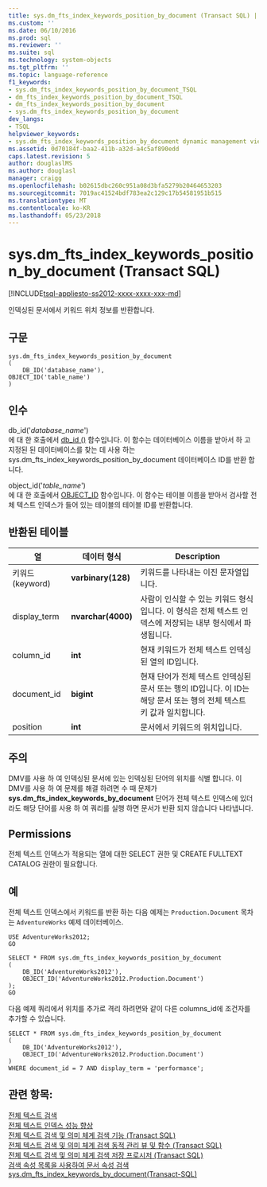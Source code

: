 ```yaml
---
title: sys.dm_fts_index_keywords_position_by_document (Transact SQL) | Microsoft Docs
ms.custom: ''
ms.date: 06/10/2016
ms.prod: sql
ms.reviewer: ''
ms.suite: sql
ms.technology: system-objects
ms.tgt_pltfrm: ''
ms.topic: language-reference
f1_keywords:
- sys.dm_fts_index_keywords_position_by_document_TSQL
- dm_fts_index_keywords_position_by_document_TSQL
- dm_fts_index_keywords_position_by_document
- sys.dm_fts_index_keywords_position_by_document
dev_langs:
- TSQL
helpviewer_keywords:
- sys.dm_fts_index_keywords_position_by_document dynamic management view
ms.assetid: 0d70184f-baa2-411b-a32d-a4c5af890edd
caps.latest.revision: 5
author: douglaslMS
ms.author: douglasl
manager: craigg
ms.openlocfilehash: b02615dbc260c951a08d3bfa5279b20464653203
ms.sourcegitcommit: 7019ac41524bdf783ea2c129c17b54581951b515
ms.translationtype: MT
ms.contentlocale: ko-KR
ms.lasthandoff: 05/23/2018
---
```

# <a name="sysdmftsindexkeywordspositionbydocument-transact-sql"></a>sys.dm_fts_index_keywords_position_by_document (Transact SQL)
[!INCLUDE[tsql-appliesto-ss2012-xxxx-xxxx-xxx-md](../../includes/tsql-appliesto-ss2012-xxxx-xxxx-xxx-md.md)]

  인덱싱된 문서에서 키워드 위치 정보를 반환합니다.  
  
## <a name="syntax"></a>구문  
  
```  
sys.dm_fts_index_keywords_position_by_document  
(   
    DB_ID('database_name'),   
OBJECT_ID('table_name')   
)  
```  
  
## <a name="arguments"></a>인수  
 db_id('*database_name*')  
 에 대 한 호출에서 [db_id ()](../../t-sql/functions/db-id-transact-sql.md) 함수입니다. 이 함수는 데이터베이스 이름을 받아서 하 고 지정된 된 데이터베이스를 찾는 데 사용 하는 sys.dm_fts_index_keywords_position_by_document 데이터베이스 ID를 반환 합니다.  
  
 object_id('*table_name*')  
 에 대 한 호출에서 [OBJECT_ID](../../t-sql/functions/object-id-transact-sql.md) 함수입니다. 이 함수는 테이블 이름을 받아서 검사할 전체 텍스트 인덱스가 들어 있는 테이블의 테이블 ID를 반환합니다.  
  
## <a name="table-returned"></a>반환된 테이블  
  
|열|데이터 형식|Description|  
|------------|---------------|-----------------|  
|키워드(keyword)|**varbinary(128)**|키워드를 나타내는 이진 문자열입니다.|  
|display_term|**nvarchar(4000)**|사람이 인식할 수 있는 키워드 형식입니다. 이 형식은 전체 텍스트 인덱스에 저장되는 내부 형식에서 파생됩니다.|  
|column_id|**int**|현재 키워드가 전체 텍스트 인덱싱된 열의 ID입니다.|  
|document_id|**bigint**|현재 단어가 전체 텍스트 인덱싱된 문서 또는 행의 ID입니다. 이 ID는 해당 문서 또는 행의 전체 텍스트 키 값과 일치합니다.|  
|position|**int**|문서에서 키워드의 위치입니다.|  
  
## <a name="remarks"></a>주의  
 DMV를 사용 하 여 인덱싱된 문서에 있는 인덱싱된 단어의 위치를 식별 합니다. 이 DMV를 사용 하 여 문제를 해결 하려면 수 때 문제가 **sys.dm_fts_index_keywords_by_document** 단어가 전체 텍스트 인덱스에 있더라도 해당 단어를 사용 하 여 쿼리를 실행 하면 문서가 반환 되지 않습니다 나타냅니다.  
  
## <a name="permissions"></a>Permissions  
 전체 텍스트 인덱스가 적용되는 열에 대한 SELECT 권한 및 CREATE FULLTEXT CATALOG 권한이 필요합니다.  
  
## <a name="examples"></a>예  
 전체 텍스트 인덱스에서 키워드를 반환 하는 다음 예제는 `Production.Document` 목차는 `AdventureWorks` 예제 데이터베이스.  
  
```  
USE AdventureWorks2012;  
GO   
  
SELECT * FROM sys.dm_fts_index_keywords_position_by_document  
(   
    DB_ID('AdventureWorks2012'),  
    OBJECT_ID('AdventureWorks2012.Production.Document')   
);   
GO  
```  
  
 다음 예제 쿼리에서 위치를 추가로 격리 하려면와 같이 다른 columns_id에 조건자를 추가할 수 있습니다.  
  
```  
SELECT * FROM sys.dm_fts_index_keywords_position_by_document  
(   
    DB_ID('AdventureWorks2012'),  
    OBJECT_ID('AdventureWorks2012.Production.Document')   
)  
WHERE document_id = 7 AND display_term = 'performance';  
```  
  
## <a name="see-also"></a>관련 항목:  
 [전체 텍스트 검색](../../relational-databases/search/full-text-search.md)   
 [전체 텍스트 인덱스 성능 향상](../../relational-databases/search/improve-the-performance-of-full-text-indexes.md)   
 [전체 텍스트 검색 및 의미 체계 검색 기능 &#40;Transact SQL&#41;](../../relational-databases/system-functions/full-text-search-and-semantic-search-functions-transact-sql.md)   
 [전체 텍스트 검색 및 의미 체계 검색 동적 관리 뷰 및 함수 &#40;Transact SQL&#41;](../../relational-databases/system-dynamic-management-views/full-text-and-semantic-search-dynamic-management-views-functions.md)   
 [전체 텍스트 검색 및 의미 체계 검색 저장 프로시저 &#40;Transact SQL&#41;](../../relational-databases/system-stored-procedures/full-text-search-and-semantic-search-stored-procedures-transact-sql.md)   
 [검색 속성 목록을 사용하여 문서 속성 검색](../../relational-databases/search/search-document-properties-with-search-property-lists.md)   
 [sys.dm_fts_index_keywords_by_document&#40;Transact-SQL&#41;](../../relational-databases/system-dynamic-management-views/sys-dm-fts-index-keywords-by-document-transact-sql.md)  
  
  
